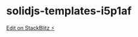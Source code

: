 # solidjs-templates-i5p1af

[Edit on StackBlitz ⚡️](https://stackblitz.com/edit/solidjs-templates-i5p1af)